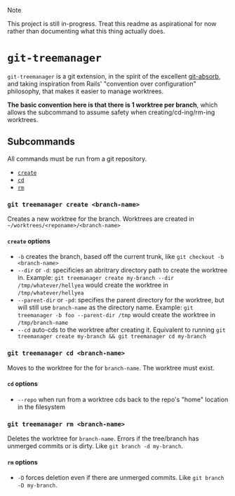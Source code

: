 >[!NOTE]
> This project is still in-progress. Treat this readme as aspirational for now rather than documenting what this thing
> actually does.

# `git-treemanager`

`git-treemanager` is a git extension, in the spirit of the excellent
[git-absorb](https://github.com/tummychow/git-absorb), and taking inspiration from Rails' "convention over
configuration" philosophy, that makes it easier to manage worktrees.

**The basic convention here is that there is 1 worktree per branch**, which allows the subcommand to assume safety when
creating/cd-ing/rm-ing worktrees.


## Subcommands

All commands must be run from a git repository.

- [`create`](https://github.com/flyinggrizzly/git-treemanager?tab=readme-ov-file#git-treemanager-create-branch-name)
- [`cd`](https://github.com/flyinggrizzly/git-treemanager?tab=readme-ov-file#git-treemanager-cd-branch-name)
- [`rm`](https://github.com/flyinggrizzly/git-treemanager?tab=readme-ov-file#git-treemanager-rm-branch-name)

### `git treemanager create <branch-name>`

Creates a new worktree for the branch. Worktrees are created in `~/worktrees/<reponame>/<branch-name>`

#### `create` options

- `-b` creates the branch, based off the current trunk, like `git checkout -b <branch-name>`
- `--dir` or `-d`: specificies an abritrary directory path to create the worktree in. Example: `git treemanager create my-branch --dir /tmp/whatever/hellyea` would create the worktree in `/tmp/whatever/hellyea`
- `--parent-dir` or `-pd`: specifies the parent directory for the worktree, but will still use `branch-name` as the directory name. Example: `git treemanager -b foo --parent-dir /tmp` would create the worktree in `/tmp/branch-name`
- `--cd` auto-cds to the worktree after creating it. Equivalent to running `git treemanager create my-branch && git treemanager cd my-branch`


### `git treemanager cd <branch-name>`

Moves to the worktree for the for `branch-name`. The worktree must exist.

#### `cd` options

- `--repo` when run from a worktree cds back to the repo's "home" location in the filesystem

### `git treemanager rm <branch-name>`

Deletes the worktree for `branch-name`. Errors if the tree/branch has unmerged commits or is dirty. Like `git branch -d my-branch`.

#### `rm` options

- `-D` forces deletion even if there are unmerged commits. Like `git branch -D my-branch`.
